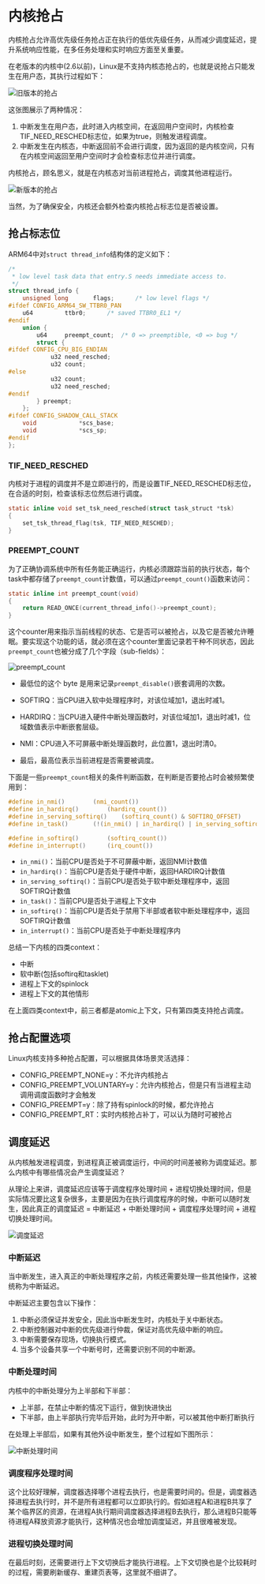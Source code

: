 # 内核抢占

内核抢占允许高优先级任务抢占正在执行的低优先级任务，从而减少调度延迟，提升系统响应性能，在多任务处理和实时响应方面至关重要。

在老版本的内核中(2.6以前)，Linux是不支持内核态抢占的，也就是说抢占只能发生在用户态，其执行过程如下：

![旧版本的抢占](../../images/kernel/preempt_old.webp)

这张图展示了两种情况：

1. 中断发生在用户态，此时进入内核空间，在返回用户空间时，内核检查TIF_NEED_RESCHED标志位，如果为true，则触发进程调度。
2. 中断发生在内核态，中断返回前不会进行调度，因为返回的是内核空间，只有在内核空间返回至用户空间时才会检查标志位并进行调度。

内核抢占，顾名思义，就是在内核态对当前进程抢占，调度其他进程运行。

![新版本的抢占](../../images/kernel/preempt_new.webp)

当然，为了确保安全，内核还会额外检查内核抢占标志位是否被设置。

## 抢占标志位

ARM64中对`struct thread_info`结构体的定义如下：

```C
/*
 * low level task data that entry.S needs immediate access to.
 */
struct thread_info {
	unsigned long		flags;		/* low level flags */
#ifdef CONFIG_ARM64_SW_TTBR0_PAN
	u64			ttbr0;		/* saved TTBR0_EL1 */
#endif
	union {
		u64		preempt_count;	/* 0 => preemptible, <0 => bug */
		struct {
#ifdef CONFIG_CPU_BIG_ENDIAN
			u32	need_resched;
			u32	count;
#else
			u32	count;
			u32	need_resched;
#endif
		} preempt;
	};
#ifdef CONFIG_SHADOW_CALL_STACK
	void			*scs_base;
	void			*scs_sp;
#endif
};
```

### TIF_NEED_RESCHED

内核对于进程的调度并不是立即进行的，而是设置TIF_NEED_RESCHED标志位，在合适的时刻，检查该标志位然后进行调度。

```C
static inline void set_tsk_need_resched(struct task_struct *tsk)
{
    set_tsk_thread_flag(tsk, TIF_NEED_RESCHED);
}
```

### PREEMPT_COUNT

为了正确协调系统中所有任务能正确运行，内核必须跟踪当前的执行状态，每个task中都存储了`preempt_count`计数值，可以通过`preempt_count()`函数来访问：

```C
static inline int preempt_count(void)
{
    return READ_ONCE(current_thread_info()->preempt_count);
}
```

这个counter用来指示当前线程的状态、它是否可以被抢占，以及它是否被允许睡眠。要实现这个功能的话，就必须在这个counter里面记录若干种不同状态，因此`preempt_count`也被分成了几个字段（sub-fields）：

![preempt_count](../../images/kernel/preempt_count.webp)

- 最低位的这个 byte 是用来记录`preempt_disable()`嵌套调用的次数。

- SOFTIRQ：当CPU进入软中处理程序时，对该位域加1，退出时减1。

- HARDIRQ：当CPU进入硬件中断处理函数时，对该位域加1，退出时减1，位域数值表示中断嵌套层级。

- NMI：CPU进入不可屏蔽中断处理函数时，此位置1，退出时清0。

- 最后，最高位表示当前进程是否需要被调度。

下面是一些`preempt_count`相关的条件判断函数，在判断是否要抢占时会被频繁使用到：

```C
#define in_nmi()		(nmi_count())
#define in_hardirq()		(hardirq_count())
#define in_serving_softirq()	(softirq_count() & SOFTIRQ_OFFSET)
#define in_task()		(!(in_nmi() | in_hardirq() | in_serving_softirq()))

#define in_softirq()		(softirq_count())
#define in_interrupt()		(irq_count())
```

- `in_nmi()`：当前CPU是否处于不可屏蔽中断，返回NMI计数值
- `in_hardirq()`：当前CPU是否处于硬件中断，返回HARDIRQ计数值
- `in_serving_softirq()`：当前CPU是否处于软中断处理程序中，返回SOFTIRQ计数值
- `in_task()`：当前CPU是否处于进程上下文中
- `in_softirq()`：当前CPU是否处于禁用下半部或者软中断处理程序中，返回SOFTIRQ计数值
- `in_interrupt()`：当前CPU是否处于中断处理程序内

总结一下内核的四类context：

- 中断
- 软中断(包括softirq和tasklet)
- 进程上下文的spinlock
- 进程上下文的其他情形

在上面四类context中，前三者都是atomic上下文，只有第四类支持抢占调度。

## 抢占配置选项

Linux内核支持多种抢占配置，可以根据具体场景灵活选择：

- CONFIG_PREEMPT_NONE=y：不允许内核抢占
- CONFIG_PREEMPT_VOLUNTARY=y：允许内核抢占，但是只有当进程主动调用调度函数时才会触发
- CONFIG_PREEMPT=y：除了持有spinlock的时候，都允许抢占
- CONFIG_PREEMPT_RT：实时内核抢占补丁，可以认为随时可被抢占

## 调度延迟

从内核触发进程调度，到进程真正被调度运行，中间的时间差被称为调度延迟。那么内核中有哪些情况会产生调度延迟？

从理论上来讲，调度延迟应该等于调度程序处理时间 + 进程切换处理时间，但是实际情况要比这复杂很多，主要是因为在执行调度程序的时候，中断可以随时发生，因此真正的调度延迟 = 中断延迟 + 中断处理时间 + 调度程序处理时间 + 进程切换处理时间。

![调度延迟](../../images/kernel/sched_latency.webp)

### 中断延迟

当中断发生，进入真正的中断处理程序之前，内核还需要处理一些其他操作，这被统称为中断延迟。

中断延迟主要包含以下操作：

1. 中断必须保证并发安全，因此当中断发生时，内核处于关中断状态。
2. 中断控制器对中断的优先级进行仲裁，保证对高优先级中断的响应。
3. 中断需要保存现场，切换执行模式。
4. 当多个设备共享一个中断号时，还需要识别不同的中断源。

### 中断处理时间

内核中的中断处理分为上半部和下半部：

- 上半部，在禁止中断的情况下运行，做到快进快出
- 下半部，由上半部执行完毕后开始，此时为开中断，可以被其他中断打断执行

在处理上半部后，如果有其他外设中断发生，整个过程如下图所示：

![中断处理时间](../../images/kernel/interrupt_latency.webp)

### 调度程序处理时间

这个比较好理解，调度器选择哪个进程去执行，也是需要时间的。但是，调度器选择进程去执行时，并不是所有进程都可以立即执行的。假如进程A和进程B共享了某个临界区的资源，在进程A执行期间调度器选择进程B去执行，那么进程B只能等待进程A释放资源才能执行，这种情况也会增加调度延迟，并且很难被发现。

### 进程切换处理时间

在最后时刻，还需要进行上下文切换后才能执行进程。上下文切换也是个比较耗时的过程，需要刷新缓存、重建页表等，这里就不细讲了。



